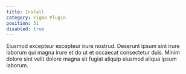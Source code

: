 ```yaml
---
title: Install
category: Figma Plugin
position: 51
disabled: true
---
```


Eiusmod excepteur excepteur irure nostrud. Deserunt ipsum sint irure laborum qui magna irure et do ut et occaecat consectetur duis. Minim dolore sint velit dolore magna sit fugiat aliquip eiusmod aliqua ipsum laborum.
